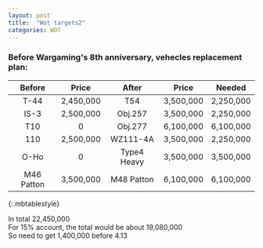 ```yaml
---
layout: post
title:  "Wot targets2"
categories: WOT
---
```


### Before Wargaming's 8th anniversary, vehecles replacement plan:

| Before        | Price     | After     | Price         | Needed    |
| :----:        |:----:     |:----:     |:----:         |:----:     | 
| T-44       | 2,450,000 | T54       | 3,500,000    | 2,250,000 |
| IS-3      | 2,500,000 | Obj.257       | 3,500,000     | 2,250,000 |
| T10           | 0 | Obj.277   | 6,100,000     | 6,100,000 |
| 110       | 2,500,000 | WZ111-4A  | 3,500,000    | 2,250,000 |
| O-Ho       | 0 | Type4 Heavy  | 3,500,000    | 3,500,000 |
| M46 Patton       | 3,500,000 | M48 Patton  | 6,100,000    | 6,100,000 |
{:.mbtablestyle}

In total 22,450,000 <br>
For 15% account, the total would be about 19,080,000 <br>
So need to get 1,400,000 before 4.13